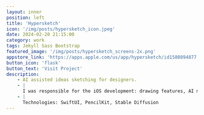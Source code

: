```yaml
---
layout: inner
position: left
title: 'Hypersketch'
icon: '/img/posts/hypersketch_icon.jpeg'
date: 2024-02-20 21:15:00
category: work
tags: Jekyll Sass Bootstrap
featured_image: '/img/posts/hypersketch_screens-2x.png'
appstore_link: 'https://apps.apple.com/us/app/hypersketch/id1580894877'
button_icon: 'flask'
button_text: 'Visit Project'
description:
    - AI assisted ideas sketching for designers.
    - | 
      I was responsible for the iOS development: drawing features, AI module implementation, paywalls, etc.
    - |
      Technologies: SwiftUI, PencilKit, Stable Diffusion
---
```

